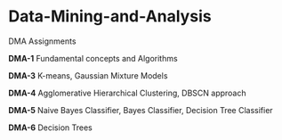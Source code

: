 # Data-Mining-and-Analysis
DMA Assignments

**DMA-1**
Fundamental concepts and Algorithms

**DMA-3**
K-means, Gaussian Mixture Models

**DMA-4**
Agglomerative Hierarchical Clustering, DBSCN approach

**DMA-5**
Naive Bayes Classifier, Bayes Classifier, Decision Tree Classifier

**DMA-6**
Decision Trees
